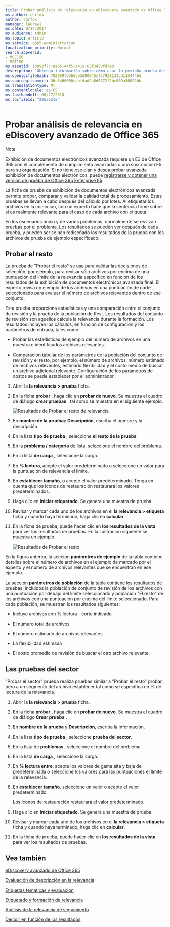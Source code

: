 ```yaml
---
title: Probar análisis de relevancia en eDiscovery avanzado de Office 365
ms.author: chrfox
author: chrfox
manager: laurawi
ms.date: 9/14/2017
ms.audience: Admin
ms.topic: article
ms.service: o365-administration
localization_priority: Normal
search.appverid:
- MOE150
- MET150
ms.assetid: 1b092f7c-ea55-44f5-b419-63f3458fd7e0
description: 'Obtenga información sobre cómo usar la pestaña prueba después del cálculo de lote en Office 365 avanzada exhibición de documentos electrónicos para probar, comparar y validar la calidad total de procesamiento.  '
ms.openlocfilehash: 782859fe3b6bb3d00945c477928131cd1154446d
ms.sourcegitcommit: 36c5466056cdef6ad2a8d9372f2bc009a30892bb
ms.translationtype: MT
ms.contentlocale: es-ES
ms.lasthandoff: 08/27/2018
ms.locfileid: "22536215"
---
```

# <a name="test-relevance-analysis-in-office-365-advanced-ediscovery"></a>Probar análisis de relevancia en eDiscovery avanzado de Office 365

> [!NOTE]
> Exhibición de documentos electrónicos avanzada requiere un E3 de Office 365 con el complemento de cumplimiento avanzadas o una suscripción E5 para su organización. Si no tiene ese plan y desea probar avanzada exhibición de documentos electrónicos, puede [registrarse y obtener una versión de prueba de Office 365 Enterprise E5](https://go.microsoft.com/fwlink/p/?LinkID=698279). 
  
La ficha de prueba de exhibición de documentos electrónicos avanzada permite probar, comparar y validar la calidad total de procesamiento. Estas pruebas se llevan a cabo después del cálculo por lotes. Al etiquetar los archivos en la colección, con un experto hace que la sentencia firme sobre si es realmente relevante para el caso de cada archivo con etiqueta. 
  
En los escenarios único y de varios problemas, normalmente se realizan pruebas por el problema. Los resultados se pueden ver después de cada prueba, y pueden ser se han rediseñado los resultados de la prueba con los archivos de prueba de ejemplo especificado.
  
## <a name="testing-the-rest"></a>Probar el resto

La prueba de "Probar el resto" se usa para validar las decisiones de selección, por ejemplo, para revisar sólo archivos por encima de una puntuación del límite de la relevancia específico en función de los resultados de la exhibición de documentos electrónicos avanzada final. El experto revisa un ejemplo de los archivos en una puntuación de corte seleccionado para evaluar el número de archivos relevantes dentro de ese conjunto.
  
Esta prueba proporciona estadísticas y una comparación entre el conjunto de revisión y la prueba de la población de Rest. Los resultados del conjunto de revisión son aquellos calcula la relevancia durante la formación. Los resultados incluyen los cálculos, en función de configuración y los parámetros de entrada, tales como:
  
- Probar las estadísticas de ejemplo del número de archivos en una muestra e identificados archivos relevantes. 
    
- Comparación tabular de los parámetros de la población del conjunto de revisión y el resto, por ejemplo, el número de archivos, número estimado de archivos relevantes, estimado flexibilidad y el costo medio de buscar un archivo adicional relevante. Configuración de los parámetros de costos se puede establecer por el administrador.
    
1. Abrir la **la relevancia \> prueba** ficha. 
    
2. En la ficha **probar** , haga clic en **probar de nuevo**. Se muestra el cuadro de diálogo **crear pruebas** , tal como se muestra en el siguiente ejemplo. 
    
    ![Resultados de Probar el resto de relevancia](media/46e6898a-f929-4fd0-88d9-6f91d04b6ce2.png)
  
3. En **nombre de la prueba**y **Descripción**, escriba el nombre y la descripción.
    
4. En la lista **tipo de prueba** , seleccione **el resto de la prueba**
    
5. En la **problema / categoría** de lista, seleccione el nombre del problema. 
    
6. En la lista **de carga** , seleccione la carga. 
    
7. En **% lectura**, acepte el valor predeterminado o seleccione un valor para la puntuación de relevancia el límite. 
    
8. En **establecer tamaño**, o acepte el valor predeterminado. Tenga en cuenta que los iconos de restauración restaurará los valores predeterminados.
    
9. Haga clic en **Iniciar etiquetado**. Se genera una muestra de prueba.
    
10. Revisar y marcar cada uno de los archivos en el **la relevancia \> etiqueta** ficha y cuando haya terminado, haga clic en **calcular**.
    
11. En la ficha de prueba, puede hacer clic en **los resultados de la vista** para ver los resultados de pruebas. En la ilustración siguiente se muestra un ejemplo. 
    
    ![Resultados de Probar el resto](media/b95744a9-047d-4c29-992d-04fa7e58e58a.png)
  
En la figura anterior, la sección **parámetros de ejemplo** de la tabla contiene detalles sobre el número de archivos en el ejemplo de marcado por el experto y el número de archivos relevantes que se encuentran en ese ejemplo. 
  
La sección **parámetros de población** de la tabla contiene los resultados de pruebas, incluidos la población de conjunto de revisión de los archivos con una puntuación por debajo del límite seleccionado y población "El resto" de los archivos con una puntuación por encima del límite seleccionado. Para cada población, se muestran los resultados siguientes: 
  
- Incluye archivos con % lectura - corte indicado
    
- El número total de archivos 
    
- El número estimado de archivos relevantes 
    
- La flexibilidad estimada 
    
- El costo promedio de revisión de buscar el otro archivo relevante
    
## <a name="testing-the-slice"></a>Las pruebas del sector

"Probar el sector" prueba realiza pruebas similar a "Probar el resto" probar, pero a un segmento del archivo establecer tal como se especifica en % de lectura de la relevancia.
  
1. Abrir la **la relevancia \> prueba** ficha. 
    
2. En la ficha **probar** , haga clic en **probar de nuevo**. Se muestra el cuadro de diálogo **Crear prueba** . 
    
3. En **nombre de la prueba** y **Descripción**, escriba la información.
    
4. En la lista **tipo de prueba** , seleccione **prueba del sector**.
    
5. En la lista de **problemas** , seleccione el nombre del problema. 
    
6. En la lista **de carga** , seleccione la carga. 
    
7. En **% lectura entre**, acepte los valores de gama alta y baja de predeterminada o seleccione los valores para las puntuaciones el límite de la relevancia. 
    
8. En **establecer tamaño**, seleccione un valor o acepte el valor predeterminado.
    
    Los iconos de restauración restaurará el valor predeterminado.
    
9. Haga clic en **Iniciar etiquetado**. Se genera una muestra de prueba.
    
10. Revisar y marcar cada uno de los archivos en el **la relevancia \> etiqueta** ficha y cuando haya terminado, haga clic en **calcular**. 
    
11. En la ficha de prueba, puede hacer clic en **los resultados de la vista** para ver los resultados de pruebas. 
    
## <a name="see-also"></a>Vea también

[eDiscovery avanzado de Office 365](office-365-advanced-ediscovery.md)
  
[Evaluación de descripción en la relevancia](assessment-in-relevance-in-advanced-ediscovery.md)
  
[Etiquetas temáticas y evaluación](tagging-and-assessment-in-advanced-ediscovery.md)
  
[Etiquetado y formación de relevancia](tagging-and-relevance-training-in-advanced-ediscovery.md)
  
[Análisis de la relevancia de seguimiento](track-relevance-analysis-in-advanced-ediscovery.md)
  
[Decidir en función de los resultados](decision-based-on-the-results-in-advanced-ediscovery.md)

